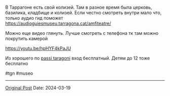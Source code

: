 В Таррагоне есть свой колизей. Там в разное время была церковь, базилика, кладбище и колизей. Если честно смотреть внутри мало что, только аудио гид поможет https://audioguiesmuseu.tarragona.cat/amfiteatre/

Можно еще видео глянуть. Лучше смотреть с телефона тк там можно покрутить камерой

https://youtu.be/hpHYF4kPaJU

Из хорошего по [passi taragoni](1980.md) вход бесплатный. Детям до 12 тоже бесплатно

#tgn #museo

---
[Original Post](https://t.me/lev2tarragona/1994)
Date: 2024-03-19
